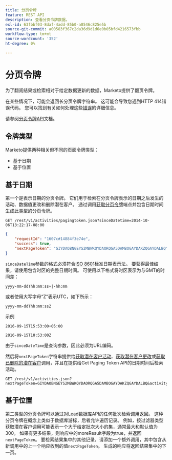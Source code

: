 ```yaml
---
title: 分页令牌
feature: REST API
description: 查看分页令牌数据。
exl-id: 63fbbf03-8daf-4add-85b0-a8546c825e5b
source-git-commit: a00583f367c2da36d9d1d6e0b05bfd4216573fbb
workflow-type: tm+mt
source-wordcount: '352'
ht-degree: 0%

---
```


# 分页令牌

为了翻阅结果或检索相对于给定数据更新的数据，Marketo提供了翻页令牌。

在某些情况下，可能会返回长分页令牌字符串。 这可能会导致您遇到HTTP 414错误代码。 您可以找到有关如何处理这些[错误](error-codes.md)的详细信息。

请参阅[分页令牌API](https://developer.adobe.com/marketo-apis/api/mapi/#tag/Activities/operation/getActivitiesPagingTokenUsingGET)文档。

## 令牌类型

Marketo提供两种相关但不同的页面令牌类型：

- 基于日期
- 基于位置

## 基于日期

第一个是表示日期的分页令牌。 它们用于检索在分页令牌表示的日期之后发生的活动、数据值更改和删除潜在客户。 通过调用[获取分页令牌](https://developer.adobe.com/marketo-apis/api/mapi/#tag/Activities/operation/getActivitiesPagingTokenUsingGET)端点并包含日期时间生成此类型的分页令牌。

```
GET /rest/v1/activities/pagingtoken.json?sinceDatetime=2014-10-06T13:22:17-08:00
```

```json
{
    "requestId": "1607c#14884f3e74e",
    "success": true,
    "nextPageToken": "GIYDAOBNGEYS2MBWKQYDAORQGA5DAMBOGAYDAKZQGAYDALBQ"
}
```

`sinceDateTime`参数的格式必须符合[ISO 8601](https://en.wikipedia.org/wiki/ISO_8601)标准日期表示法。 要获得最佳结果，请使用包含时区的完整日期时间。 可使用以下格式将时区表示为与GMT的时间差：

`yyyy-mm-ddThh:mm:ss+|-hh:mm`

或者使用大写字母“Z”表示UTC，如下所示：

`yyyy-mm-ddThh:mm:ssZ`

示例

`2016-09-15T15:53:00+05:00`

`2016-09-15T10:53:00Z`

由于`sinceDateTime`是查询参数，因此必须为URL编码。

然后将`nextPageToken`字符串提供给[获取潜在客户活动](https://developer.adobe.com/marketo-apis/api/mapi/#tag/Activities/operation/getLeadActivitiesUsingGET)、[获取潜在客户更改](https://developer.adobe.com/marketo-apis/api/mapi/#tag/Activities/operation/getLeadChangesUsingGET)或[获取已删除的潜在客户](https://developer.adobe.com/marketo-apis/api/mapi/#tag/Activities/operation/getDeletedLeadsUsingGET)调用，并且在提供给Get Paging Token API的日期时间后检索活动。

```
GET /rest/v1/activities.json?nextPageToken=GIYDAOBNGEYS2MBWKQYDAORQGA5DAMBOGAYDAKZQGAYDALBQ&activityTypeIds=1&activityTypeIds=12
```

## 基于位置

第二类型的分页令牌可以通过对Lead数据库API的任何批次检索调用返回。 这种分页令牌在概念上类似于数据库游标，后者允许遍历记录。 例如，按过滤器类型获取潜在客户调用可能表示一个大于给定批次大小的集，通常最大和默认值为300。 如果有更多结果，则响应中的moreResult字段为true，并返回`nextPageToken`。 要检索结果集中的其他记录，请添加一个额外调用，其中包含从新调用中的上一个响应收到的值`nextPageToken`。 生成的响应将返回结果集中的下一页。
